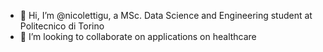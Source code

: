 - 👋 Hi, I’m @nicolettigu, a MSc. Data Science and Engineering student at Politecnico di Torino
- 💞️ I’m looking to collaborate on applications on healthcare
